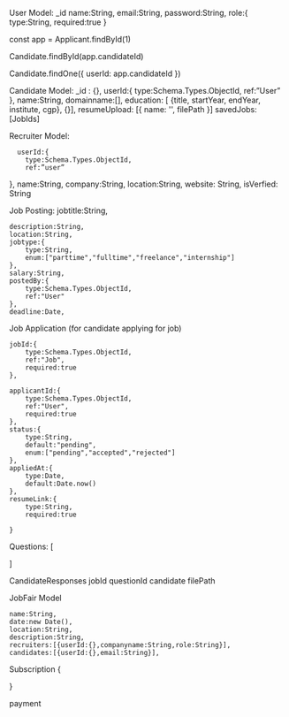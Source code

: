 User Model:
    _id 
    name:String,
    email:String,
    password:String,
    role:{
        type:String,
        required:true
    }

const app = Applicant.findById(1)

Candidate.findById(app.candidateId)

Candidate.findOne({ userId: app.candidateId })

Candidate Model:
  _id : {}, 
  userId:{
     type:Schema.Types.ObjectId,
     ref:”User”
 },
   name:String,
   domainname:[],
  education: [ {title, startYear, endYear, institute, cgp}, {}],
   resumeUpload: [{ name: '', filePath }]
   savedJobs: [JobIds]

Recruiter Model:

      userId:{ 
        type:Schema.Types.ObjectId,
        ref:”user”
},
   name:String,
  company:String,
  location:String,
  website: String, 
  isVerfied: String 


Job Posting:
  jobtitle:String,
  
    description:String,
    location:String,
    jobtype:{
        type:String,
        enum:["parttime","fulltime","freelance","internship"]
    },
    salary:String,
    postedBy:{
        type:Schema.Types.ObjectId,
        ref:"User"
    },
    deadline:Date,
  
Job Application (for candidate applying for job)

    jobId:{
        type:Schema.Types.ObjectId,
        ref:"Job",
        required:true
    },

    applicantId:{
        type:Schema.Types.ObjectId,
        ref:"User",
        required:true
    },
    status:{
        type:String,
        default:"pending",
        enum:["pending","accepted","rejected"]
    },
    appliedAt:{
        type:Date,
        default:Date.now()
    },
    resumeLink:{
        type:String,
        required:true
        
    }
    

Questions: [

]

CandidateResponses 
    jobId
    questionId
    candidate
    filePath 

    
JobFair Model

    name:String,
    date:new Date(),
    location:String,
    description:String,
    recruiters:[{userId:{},companyname:String,role:String}],
    candidates:[{userId:{},email:String}],

Subscription {

}   

payment